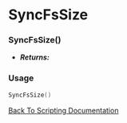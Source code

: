# SyncFsSize

### SyncFsSize()
- ***Returns:*** 

### Usage

```Lua
SyncFsSize()
```


[Back To Scripting Documentation](../README.md)

